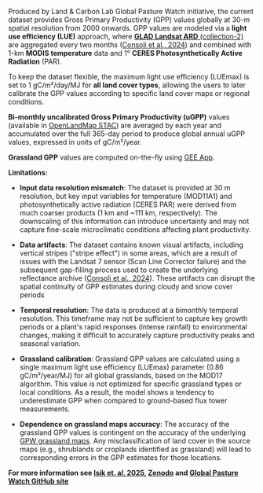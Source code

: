 Produced by Land &#38; Carbon Lab Global Pasture Watch initiative, the current dataset provides 
Gross Primary Productivity (GPP) values globally at 30-m spatial resolution from 2000 onwards. 
GPP values are modeled via a **light use efficiency (LUE)** approach, 
where [**GLAD Landsat ARD** (collection-2)](https://glad.umd.edu/ard/home) are aggregated every two months 
([Consoli et al., 2024](https://peerj.com/articles/18585/)) and combined with 1-km **MODIS 
temperature** data and 1° **CERES Photosynthetically Active Radiation** (PAR). 

To keep the dataset flexible, the maximum light use efficiency (LUEmax) is set to 1 gC/m²/day/MJ 
for **all land cover types**, allowing the users to later calibrate the 
GPP values according to specific land cover maps or regional conditions.

**Bi-monthly uncalibrated Gross Primary Productivity (uGPP)** values (available in [OpenLandMap STAC](https://stac.openlandmap.org/gpw_ugpp.daily-30m/collection.json)) are averaged by each year and accumulated over the full 365-day period to produce
global annual uGPP values, expressed in units of gC/m²/year.

**Grassland GPP** values are computed on-the-fly using [GEE App](https://global-pasture-watch.projects.earthengine.app/view/ggpp-30m).

**Limitations:** 

- **Input data resolution mismatch**: The dataset is provided at 30 m resolution, but key input variables for temperature (MOD11A1) 
and photosynthetically active radiation (CERES PAR) were derived from much coarser products (1 km and ~111 km, respectively).
The downscaling of this information can introduce uncertainty and may not capture fine-scale microclimatic conditions affecting plant productivity.

- **Data artifacts**: The dataset contains known visual artifacts, including vertical stripes ("stripe effect") in some areas, which are a result 
of issues with the Landsat 7 sensor (Scan Line Corrector failure) and the subsequent gap-filling process used to create the underlying 
reflectance archive ([Consoli et al., 2024](https://peerj.com/articles/18585/)). These artifacts can disrupt the spatial continuity 
of GPP estimates during cloudy and snow cover periods

- **Temporal resolution**: The data is produced at a bimonthly temporal resolution. This timeframe may not be sufficient 
to capture key growth periods or a plant's rapid responses (intense rainfall) to environmental changes, making 
it difficult to accurately capture productivity peaks and seasonal variation.

- **Grassland calibration**: Grassland GPP values are calculated using a single maximum light use efficiency (LUEmax) 
parameter (0.86 gC/m²/year/MJ) for all global grasslands, based on the MOD17 algorithm. This value is not optimized 
for specific grassland types or local conditions. As a result, the model shows a tendency to underestimate GPP when 
compared to ground-based flux tower measurements.

- **Dependence on grassland maps accuracy**: The accuracy of the grassland GPP values is contingent on the accuracy of the 
underlying [GPW grassland maps](https://developers.google.com/earth-engine/datasets/catalog/projects_global-pasture-watch_assets_ggc-30m_v1_grassland_c).
Any misclassification of land cover in the source maps (e.g., shrublands or croplands identified as grassland) will 
lead to corresponding errors in the GPP estimates for those locations.

**For more information see [Isik et. al, 2025](https://doi.org/10.7717/peerj.19774),
[Zenodo](https://doi.org/10.5281/zenodo.15675358) and 
[Global Pasture Watch GitHub site](https://github.com/wri/global-pasture-watch)**
